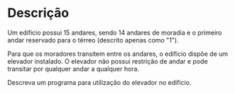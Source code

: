 # Descrição

Um edificio possui 15 andares, sendo 14 andares de moradia
e o primeiro andar reservado para o térreo (descrito apenas como "1").

Para que os moradores transitem entre os andares, o edificio dispõe
de um elevador instalado. O elevador não possui restrição de andar e
pode transitar por qualquer andar a qualquer hora.

Descreva um programa para utilização do elevador no edificio.